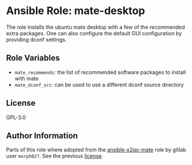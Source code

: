 # Ansible Role: mate-desktop

The role installs the ubuntu mate desktop with a few of the recommended extra packages.
One can also configure the default GUI configuration by providing dconf settings.

## Role Variables

- `mate_recommends`: the list of recommended software packages to install with mate
- `mate_dconf_src`: can be used to use a different dconf source directory

## License

GPL-3.0

## Author Information

Parts of this role where adopted from the [ansible-x2go-mate](https://gitlab.com/morph027/ansible-x2go-mate) role by gitlab user `morph027`. See the previous [license](OLD_LICENSE).
